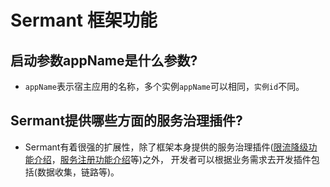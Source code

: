 # Sermant 框架功能

## 启动参数appName是什么参数?

- `appName`表示宿主应用的名称，多个实例`appName`可以相同，`实例id`不同。

## Sermant提供哪些方面的服务治理插件?

- Sermant有着很强的扩展性，除了框架本身提供的服务治理插件([限流降级功能介绍](../user-guide/flowcontrol/flowcontrol.md)，[服务注册功能介绍](../user-guide/registry/document.md)等)之外， 开发者可以根据业务需求去开发插件包括(数据收集，链路等)。
